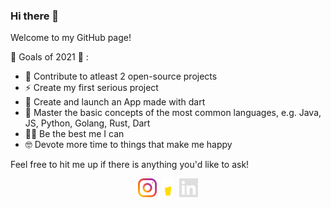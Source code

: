 ### Hi there 👋

Welcome to my GitHub page!

🚀 Goals of 2021 🚀 :
- 🔭 Contribute to atleast 2 open-source projects
- ⚡️  Create my first serious project
- 📱 Create and launch an App made with dart
- 🌱 Master the basic concepts of the most common languages, e.g. Java, JS, Python, Golang, Rust, Dart
- 👨‍🦰 Be the best me I can
- 🤓 Devote more time to things that make me happy

Feel free to hit me up if there is anything you'd like to ask!

<p align='center'>
<a href="https://instagram.com/faagerholm"><img height="30" src="https://github.com/Faagerholm/Faagerholm/blob/main/icons/instagram-icon.png?raw=true"></a>&nbsp;
<a href="https://www.buymeacoffee.com/Faagerholm"><img height="30" src="https://github.com/Faagerholm/Faagerholm/blob/main/icons/BMC-icon.png?raw=true"></a>&nbsp;
<a href="https://www.linkedin.com/in/jimmy-fagerholm/"><img height="30" src="https://github.com/Faagerholm/Faagerholm/blob/main/icons/linkedin-icon.png?raw=true"></a>
</p>

